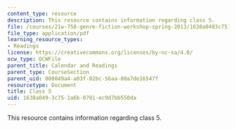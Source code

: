 ```yaml
---
content_type: resource
description: This resource contains information regarding class 5.
file: /courses/21w-758-genre-fiction-workshop-spring-2013/1638a0493c751a6b0701ec9d7bb550da_MIT21W_758S13_Class_5.pdf
file_type: application/pdf
learning_resource_types:
- Readings
license: https://creativecommons.org/licenses/by-nc-sa/4.0/
ocw_type: OCWFile
parent_title: Calendar and Readings
parent_type: CourseSection
parent_uid: 080849a4-a03f-02bc-56aa-00a7de16547f
resourcetype: Document
title: Class 5
uid: 1638a049-3c75-1a6b-0701-ec9d7bb550da
---
```

This resource contains information regarding class 5.